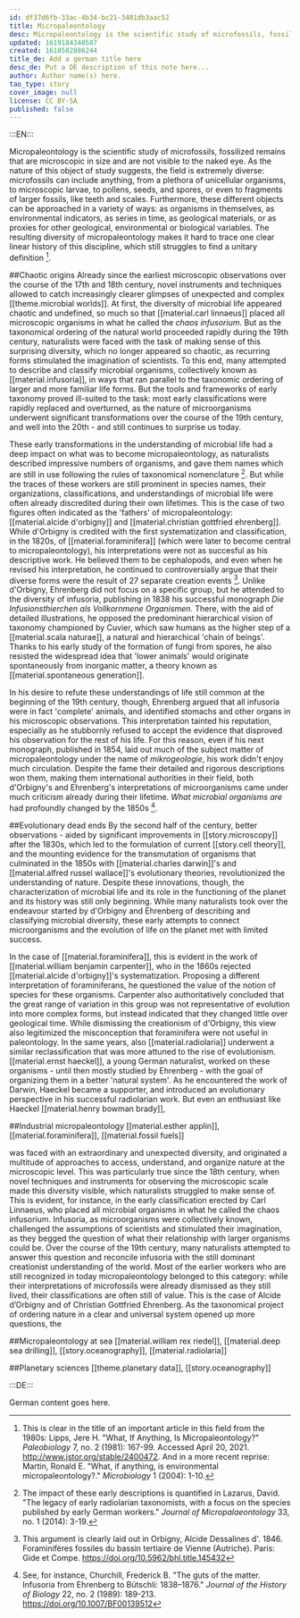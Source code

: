 ```yaml
---
id: df37d6fb-33ac-4b34-bc21-3401db3aac52
title: Micropaleontology
desc: Micropaleontology is the scientific study of microfossils, fossils that are microscopic in size and are not visible to the naked eye.
updated: 1619184340587
created: 1618502886244
title_de: Add a german title here
desc_de: Put a DE description of this note here...
author: Author name(s) here.
tao_type: story
cover_image: null
license: CC BY-SA
published: false
---
```


:::EN:::

Micropaleontology is the scientific study of microfossils, fossilized remains that are microscopic in size and are not visible to the naked eye. As the nature of this object of study suggests, the field is extremely diverse: microfossils can include anything, from a plethora of unicellular organisms, to microscopic larvae, to pollens, seeds, and spores, or even to fragments of larger fossils, like teeth and scales. Furthermore, these different objects can be approached in a variety of ways: as organisms in themselves, as environmental indicators, as series in time, as geological materials, or as proxies for other geological, environmental or biological variables. The resulting diversity of micropaleontology makes it hard to trace one clear linear history of this discipline, which still struggles to find a unitary definition [^micropaleontology1]. 

##Chaotic origins
Already since the earliest microscopic observations over the course of the 17th and 18th century, novel instruments and techniques allowed to catch increasingly clearer glimpses of unexpected and complex [[theme.microbial worlds]]. At first, the diversity of microbial life appeared chaotic and undefined, so much so that [[material.carl linnaeus]] placed all microscopic organisms in what he called the _chaos infusorium_. But as the taxonomical ordering of the natural world proceeded rapidly during the 19th century, naturalists were faced with the task of making sense of this surprising diversity, which no longer appeared so chaotic, as recurring forms stimulated the imagination of scientists. To this end, many attempted to describe and classify microbial organisms, collectively known as [[material.infusoria]], in ways that ran parallel to the taxonomic ordering of larger and more familiar life forms. But the tools and frameworks of early taxonomy proved ill-suited to the task: most early classifications were rapidly replaced and overturned, as the nature of microorganisms underwent significant transformations over the course of the 19th century, and well into the 20th - and still continues to surprise us today.

These early transformations in the understanding of microbial life had a deep impact on what was to become micropaleontology, as naturalists described impressive numbers of organisms, and gave them names which are still in use following the rules of taxonomical nomenclature [^micropaleontology2]. But while the traces of these workers are still prominent in species names, their organizations, classifications, and understandings of microbial life were often already discredited during their own lifetimes. This is the case of two figures often indicated as the 'fathers' of micropaleontology: [[material.alcide d'orbigny]] and [[material.christian gottfried ehrenberg]]. While d'Orbigny is credited with the first systematization and classification, in the 1820s, of [[material.foraminifera]] (which were later to become central to micropaleontology), his interpretations were not as succesful as his descriptive work. He believed them to be cephalopods, and even when he revised his interpretation, he continued to controversially argue that their diverse forms were the result of 27 separate creation events [^micropaleontology3]. Unlike d'Orbigny, Ehrenberg did not focus on a specific group, but he attended to the diversity of infusoria, publishing in 1838 his successful monograph _Die Infusionsthierchen als Vollkornmene Organismen_. There, with the aid of detailed illustrations, he opposed the predominant hierarchical vision of taxonomy championed by Cuvier, which saw humans as the higher step of a [[material.scala naturae]], a natural and hierarchical 'chain of beings'. Thanks to his early study of the formation of fungi from spores, he also resisted the widespread idea that 'lower animals' would originate spontaneously from inorganic matter, a theory known as [[material.spontaneous generation]].

In his desire to refute these understandings of life still common at the beginning of the 19th century, though, Ehrenberg argued that all infusoria were in fact 'complete' animals, and identified stomachs and other organs in his microscopic observations. This interpretation tainted his reputation, especially as he stubbornly refused to accept the evidence that disproved his observation for the rest of his life. For this reason, even if his next monograph, published in 1854, laid out much of the subject matter of micropaleontology under the name of _mikrogeologie_, his work didn't enjoy much circulation. Despite the fame their detailed and rigorous descriptions won them, making them international authorities in their field, both d'Orbigny's and Ehrenberg's interpretations of microorganisms came under much criticism already during their lifetime. _What microbial organisms are_ had profoundly changed by the 1850s [^micropaleontology4]. 

##Evolutionary dead ends
By the second half of the century, better observations - aided by significant improvements in [[story.microscopy]] after the 1830s, which led to the formulation of current [[story.cell theory]], and the mounting evidence for the transmutation of organisms that culminated in the 1850s with [[material.charles darwin]]'s and [[material.alfred russel wallace]]'s evolutionary theories, revolutionized the understanding of nature. Despite these innovations, though, the characterization of microbial life and its role in the functioning of the planet and its history was still only beginning. While many naturalists took over the endeavour started by d'Orbigny and Ehrenberg of describing and classifying microbial diversity, these early attempts to connect microorganisms and the evolution of life on the planet met with limited success. 

In the case of [[material.foraminifera]], this is evident in the work of [[material.william benjamin carpenter]], who in the 1860s rejected [[material.alcide d'orbigny]]'s systematization. Proposing a different interpretation of foraminiferans, he questioned the value of the notion of species for these organisms. Carpenter also authoritatively concluded that the great range of variation in this group was not representative of evolution into more complex forms, but instead indicated that they changed little over geological time. While dismissing the creationism of d'Orbigny, this view also legitimized the misconception that foraminifera were not useful in paleontology. In the same years, also [[material.radiolaria]] underwent a similar reclassification that was more attuned to the rise of evolutionism. [[material.ernst haeckel]], a young German naturalist, worked on these organisms - until then mostly studied by Ehrenberg - with the goal of organizing them in a better 'natural system'. As he encountered the work of Darwin, Haeckel became a supporter, and introduced an evolutionary perspective in his successful radiolarian work. But even an enthusiast like Haeckel 
[[material.henry bowman brady]], 

##Industrial micropaleontology
[[material.esther applin]], [[material.foraminifera]], [[material.fossil fuels]]

was faced with an extraordinary and unexpected diversity, and originated a multitude of approaches to access, understand, and organize nature at the microscopic level. This was particularly true since the 18th century, when novel techniques and instruments for observing the microscopic scale made this diversity visible, which naturalists struggled to make sense of. This is evident, for instance, in the early classification erected by Carl Linnaeus, who placed all microbial organisms in what he called the chaos infusorium. Infusoria, as microorganisms were collectively known, challenged the assumptions of scientists and stimulated their imagination, as they begged the question of what their relationship with larger organisms could be. Over the course of the 19th century, many naturalists attempted to answer this question and reconcile infusoria with the still dominant creationist understanding of the world. Most of the earlier workers who are still recognized in today micropaleontology belonged to this category: while their interpretations of microfossils were already dismissed as they still lived, their classifications are often still of value. This is the case of Alcide d’Orbigny and of Christian Gottfried Ehrenberg. As the taxonomical project of ordering nature in a clear and universal system opened up more questions, the 

##Micropaleontology at sea
[[material.william rex riedel]], [[material.deep sea drilling]], [[story.oceanography]], [[material.radiolaria]]

##Planetary sciences
[[theme.planetary data]], [[story.oceanography]]

[^micropaleontology1]: This is clear in the title of an important article in this field from the 1980s: Lipps, Jere H. "What, If Anything, Is Micropaleontology?" _Paleobiology_ 7, no. 2 (1981): 167-99. Accessed April 20, 2021. http://www.jstor.org/stable/2400472. And in a more recent reprise: Martin, Ronald E. "What, if anything, is environmental micropaleontology?." _Microbiology_ 1 (2004): 1-10.
[^micropaleontology2]: The impact of these early descriptions is quantified in Lazarus, David. "The legacy of early radiolarian taxonomists, with a focus on the species published by early German workers." _Journal of Micropalaeontology_ 33, no. 1 (2014): 3-19.
[^micropaleontology3]: This argument is clearly laid out in Orbigny, Alcide Dessalines d'. 1846. Foraminifères fossiles du bassin tertiaire de Vienne (Autriche). Paris: Gide et Compe. https://doi.org/10.5962/bhl.title.145432
[^micropaleontology4]: See, for instance, Churchill, Frederick B. "The guts of the matter. Infusoria from Ehrenberg to Bütschli: 1838–1876." _Journal of the History of Biology_ 22, no. 2 (1989): 189-213. https://doi.org/10.1007/BF00139512


:::DE:::

German content goes here.
